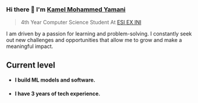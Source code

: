 ### Hi there 👋 I'm [Kamel Mohammed Yamani](https://www.linkedin.com/in/kamel-yamani/)
> 4th Year Computer Science Student At [ESI EX INI](https://www.esi.dz/) 

 I am driven by a passion for learning and problem-solving. I constantly seek out new challenges and opportunities that allow me to grow and make a meaningful impact.
 
## Current level

- <h4> I build ML models and software.</h4>
- <h4> I have 3 years of tech experience.</h4>


